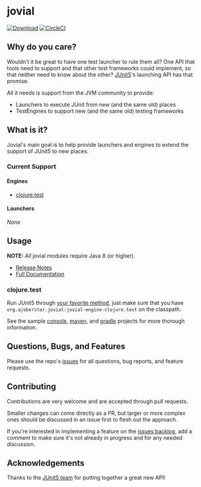 # jovial

[![Download](https://api.bintray.com/packages/ajoberstar/maven/jovial/images/download.svg)](https://bintray.com/ajoberstar/maven/jovial/_latestVersion)
[![CircleCI](https://circleci.com/gh/ajoberstar/jovial.svg?style=svg)](https://circleci.com/gh/ajoberstar/jovial)

## Why do you care?

Wouldn't it be great to have one test launcher to rule them all? One API that tools need to support and that other test frameworks
could implement, so that neither need to know about the other? [JUnit5](http://junit.org/junit5/)'s launching API has that promise.

All it needs is support from the JVM community to provide:

- Launchers to execute JUnit from new (and the same old) places
- TestEngines to support new (and the same old) testing frameworks

## What is it?

Jovial's main goal is to help provide launchers and engines to extend the support of JUnit5 to new places.

### Current Support

#### Engines

- [clojure.test](https://clojure.github.io/clojure/clojure.test-api.html)

#### Launchers

_None_

## Usage

**NOTE:** *All* jovial modules require Java 8 (or higher).

* [Release Notes](https://github.com/ajoberstar/jovial/releases)
* [Full Documentation](https://github.com/ajoberstar/jovial/wiki)

### clojure.test

Run JUnit5 through [your favorite method](http://junit.org/junit5/docs/current/user-guide/#running-tests), just make
sure that you have `org.ajoberstar.jovial:jovial-engine-clojure.test` on the classpath.

See the sample [console](sample-junit-console), [maven](sample-junit-maven), and [gradle](sample-junit-gradle) projects
for more thorough information.

## Questions, Bugs, and Features

Please use the repo's [issues](https://github.com/ajoberstar/jovial/issues)
for all questions, bug reports, and feature requests.

## Contributing

Contributions are very welcome and are accepted through pull requests.

Smaller changes can come directly as a PR, but larger or more complex
ones should be discussed in an issue first to flesh out the approach.

If you're interested in implementing a feature on the
[issues backlog](https://github.com/ajoberstar/jovial/issues), add a comment
to make sure it's not already in progress and for any needed discussion.

## Acknowledgements

Thanks to the [JUnit5 team](https://github.com/junit-team/junit5/graphs/contributors) for putting together a great new API!
